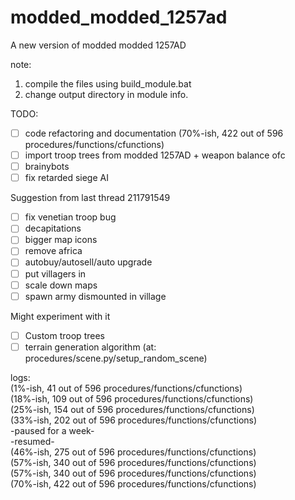 # modded_modded_1257ad
A new version of modded modded 1257AD

note: 
1. compile the files using build_module.bat
2. change output directory in module info.

TODO:
- [ ] code refactoring and documentation (70%-ish, 422 out of 596  procedures/functions/cfunctions)  
- [ ] import troop trees from modded 1257AD + weapon balance ofc  
- [ ] brainybots 
- [ ] fix retarded siege AI

Suggestion from last thread 211791549
- [ ] fix venetian troop bug
- [ ] decapitations
- [ ] bigger map icons
- [ ] remove africa 
- [ ] autobuy/autosell/auto upgrade
- [ ] put villagers in
- [ ] scale down maps
- [ ] spawn army dismounted in village

Might experiment with it
- [ ] Custom troop trees
- [ ] terrain generation algorithm (at: procedures/scene.py/setup_random_scene)

logs:  
(1%-ish, 41 out of 596 procedures/functions/cfunctions)   
(18%-ish, 109 out of 596 procedures/functions/cfunctions)  
(25%-ish, 154  out of 596 procedures/functions/cfunctions)  
(33%-ish, 202 out of 596 procedures/functions/cfunctions)  
-paused for a week-  
-resumed-  
(46%-ish, 275 out of 596 procedures/functions/cfunctions)  
(57%-ish, 340 out of 596 procedures/functions/cfunctions)  
(57%-ish, 340 out of 596 procedures/functions/cfunctions)  
(70%-ish, 422 out of 596  procedures/functions/cfunctions)  
